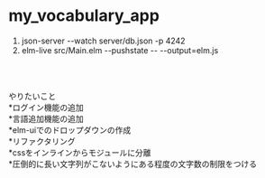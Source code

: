 # my_vocabulary_app

1. json-server --watch server/db.json -p 4242 <br>
2. elm-live src/Main.elm --pushstate -- --output=elm.js <br>
<br>
<br>



やりたいこと<br>
*ログイン機能の追加<br>
*言語追加機能の追加<br>
*elm-uiでのドロップダウンの作成<br>
*リファクタリング<br>
*cssをインラインからモジュールに分離<br>
*圧倒的に長い文字列がこないようにある程度の文字数の制限をつける<br>

